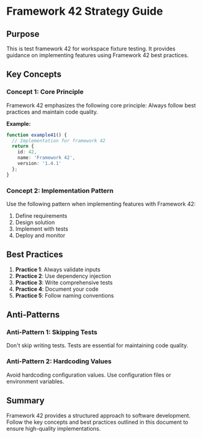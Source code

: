 # Framework 42 Strategy Guide

## Purpose

This is test framework 42 for workspace fixture testing. It provides guidance on implementing features using Framework 42 best practices.



## Key Concepts

### Concept 1: Core Principle

Framework 42 emphasizes the following core principle: Always follow best practices and maintain code quality.

**Example:**
```typescript
function example41() {
  // Implementation for framework 42
  return {
    id: 42,
    name: 'Framework 42',
    version: '1.4.1'
  };
}
```

### Concept 2: Implementation Pattern

Use the following pattern when implementing features with Framework 42:

1. Define requirements
2. Design solution
3. Implement with tests
4. Deploy and monitor

## Best Practices

1. **Practice 1**: Always validate inputs
2. **Practice 2**: Use dependency injection
3. **Practice 3**: Write comprehensive tests
4. **Practice 4**: Document your code
5. **Practice 5**: Follow naming conventions

## Anti-Patterns

### Anti-Pattern 1: Skipping Tests

Don't skip writing tests. Tests are essential for maintaining code quality.

### Anti-Pattern 2: Hardcoding Values

Avoid hardcoding configuration values. Use configuration files or environment variables.

## Summary

Framework 42 provides a structured approach to software development. Follow the key concepts and best practices outlined in this document to ensure high-quality implementations.


